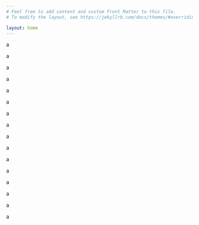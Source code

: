 ```yaml
---
# Feel free to add content and custom Front Matter to this file.
# To modify the layout, see https://jekyllrb.com/docs/themes/#overriding-theme-defaults

layout: home
---
```


a

a

a

a

a

a

a

a

a

a

a

a

a

a

a

a